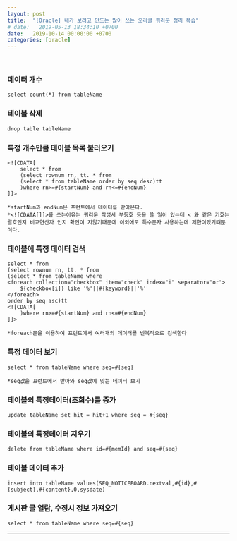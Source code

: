 ```yaml
---
layout: post
title:  "[Oracle] 내가 보려고 만드는 많이 쓰는 오라클 쿼리문 정리 복습"
# date:   2019-05-13 18:34:10 +0700
date:   2019-10-14 00:00:00 +0700
categories: [oracle]
---
```


<br />

### 데이터 개수
~~~
select count(*) from tableName
~~~

### 테이블 삭제
~~~
drop table tableName
~~~

### 특정 개수만큼 테이블 목록 불러오기 
~~~
<![CDATA[
    select * from 
    (select rownum rn, tt. * from
    (select * from tableName order by seq desc)tt
    )where rn>=#{startNum} and rn<=#{endNum}
]]>

*startNum과 endNum은 프런트에서 데이터를 받아온다.
*<![CDATA[]]>를 쓰는이유는 쿼리문 작성시 부등호 등을 쓸 일이 있는데 < 와 같은 기호는 괄호인지 비교연산자 인지 확인이 지않기때문에 이외에도 특수문자 사용하는데 제한이있기떄문이다.
~~~

### 테이블에 특정 데이터 검색
~~~
select * from
(select rownum rn, tt. * from
(select * from tableName where
<foreach collection="checkbox" item="check" index="i" separator="or">
    ${checkbox[i]} like '%'||#{keyword}||'%' 
</foreach>
order by seq asc)tt
<![CDATA[
    )where rn>=#{startNum} and rn<=#{endNum}
]]>

*foreach문을 이용하여 프런트에서 여러개의 데이터를 반복적으로 검색한다
~~~

### 특정 데이터 보기
~~~
select * from tableName where seq=#{seq}

*seq값을 프런트에서 받아와 seq값에 맞는 데이터 보기
~~~

### 테이블의 특정데이터(조회수)를 증가
~~~
update tableName set hit = hit+1 where seq = #{seq}
~~~

### 테이블의 특정데이터 지우기
~~~
delete from tableName where id=#{memId} and seq=#{seq}
~~~

### 테이블 데이터 추가
~~~
insert into tableName values(SEQ_NOTICEBOARD.nextval,#{id},#{subject},#{content},0,sysdate)
~~~

### 게시판 글 열람, 수정시 정보 가져오기
~~~
select * from tableName where seq=#{seq}
~~~


----------------
